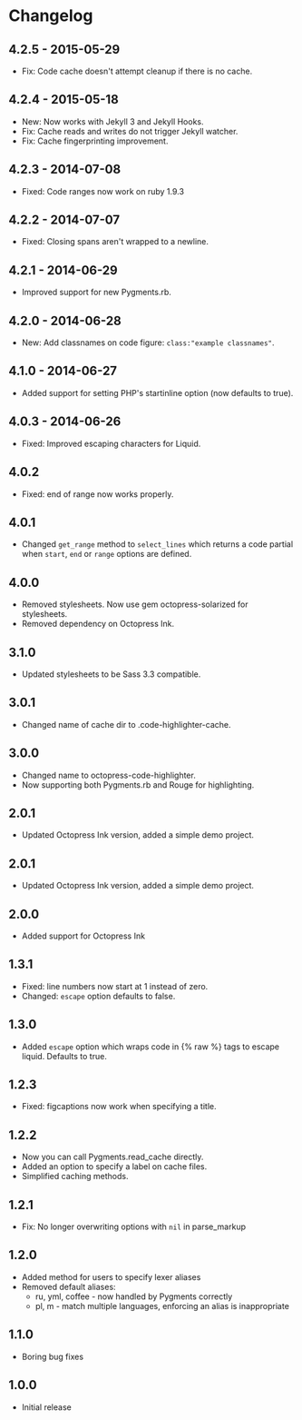 # Changelog

## 4.2.5 - 2015-05-29
- Fix: Code cache doesn't attempt cleanup if there is no cache.

## 4.2.4 - 2015-05-18
- New: Now works with Jekyll 3 and Jekyll Hooks.
- Fix: Cache reads and writes do not trigger Jekyll watcher.
- Fix: Cache fingerprinting improvement.

## 4.2.3 - 2014-07-08
- Fixed: Code ranges now work on ruby 1.9.3
  
## 4.2.2 - 2014-07-07
- Fixed: Closing spans aren't wrapped to a newline.
  
## 4.2.1 - 2014-06-29
- Improved support for new Pygments.rb.

## 4.2.0 - 2014-06-28
- New: Add classnames on code figure: `class:"example classnames"`.

## 4.1.0 - 2014-06-27
- Added support for setting PHP's startinline option (now defaults to true).

## 4.0.3 - 2014-06-26
- Fixed: Improved escaping characters for Liquid.

## 4.0.2
- Fixed: end of range now works properly.

## 4.0.1
- Changed `get_range` method to `select_lines` which returns a code partial when `start`, `end` or `range` options are defined.

## 4.0.0
- Removed stylesheets. Now use gem octopress-solarized for stylesheets.
- Removed dependency on Octopress Ink.

## 3.1.0
- Updated stylesheets to be Sass 3.3 compatible.

## 3.0.1
- Changed name of cache dir to .code-highlighter-cache.

## 3.0.0
- Changed name to octopress-code-highlighter.
- Now supporting both Pygments.rb and Rouge for highlighting.

## 2.0.1
- Updated Octopress Ink version, added a simple demo project.

## 2.0.1
- Updated Octopress Ink version, added a simple demo project.

## 2.0.0
- Added support for Octopress Ink

## 1.3.1
- Fixed: line numbers now start at 1 instead of zero.
- Changed: `escape` option defaults to false.

## 1.3.0
- Added `escape` option which wraps code in {% raw %} tags to escape liquid. Defaults to true.

## 1.2.3
- Fixed: figcaptions now work when specifying a title.

## 1.2.2
- Now you can call Pygments.read_cache directly.
- Added an option to specify a label on cache files.
- Simplified caching methods.

## 1.2.1
- Fix: No longer overwriting options with `nil` in parse_markup

## 1.2.0
- Added method for users to specify lexer aliases
- Removed default aliases:
  - ru, yml, coffee - now handled by Pygments correctly
  - pl, m - match multiple languages, enforcing an alias is inappropriate

## 1.1.0
- Boring bug fixes

## 1.0.0
- Initial release
